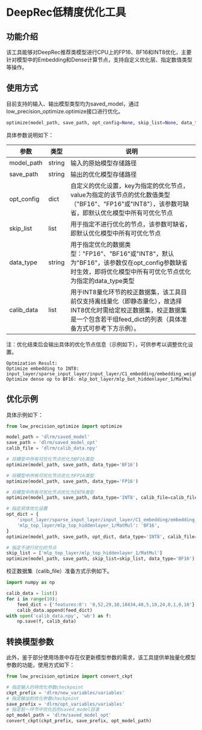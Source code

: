 # DeepRec低精度优化工具
## 功能介绍
该工具能够对DeepRec推荐类模型进行CPU上的FP16、BF16和INT8优化，主要针对模型中的Embedding和Dense计算节点，支持自定义优化层、指定数值类型等操作。

## 使用方式
目前支持的输入、输出模型类型均为saved_model，通过low_precision_optimize.optimize接口进行优化。
```python
optimize(model_path, save_path, opt_config=None, skip_list=None, data_type='BF16', calib_file=None)
```
具体参数说明如下：

| 参数 | 类型 | 说明 |
| ---  | ---  | ---  |
| model_path | string | 输入的原始模型存储路径 |
| save_path | string | 输出的优化模型存储路径 |
| opt_config | dict | 自定义的优化设置，key为指定的优化节点，value为指定的该节点的优化数值类型（"BF16"、"FP16"或"INT8"），该参数可缺省，即默认优化模型中所有可优化节点 |
| skip_list | list | 用于指定不进行优化的节点，该参数可缺省，即默认优化模型中所有可优化节点 |
| data_type | string | 用于指定优化的数据类型："FP16"、"BF16"或"INT8"，默认为"BF16"，该参数仅在opt_config参数缺省时生效，即将优化模型中所有可优化节点优化为指定的data_type类型 |
| calib_data | list | 用于INT8量化环节的校正数据集，该工具目前仅支持离线量化（即静态量化），故选择INT8优化时需给定校正数据集，校正数据集是一个包含若干组feed_dict的列表（具体准备方式可参考下方示例）。|

注：优化结束后会输出具体的优化节点信息（示例如下），可供参考以调整优化设置。
```shell
Optmization Result:
Optimize embedding to INT8: input_layer/sparse_input_layer/input_layer/C1_embedding/embedding_weights
Optimize dense op to BF16: mlp_bot_layer/mlp_bot_hiddenlayer_1/MatMul
```
## 优化示例
具体示例如下：
```python
from low_precision_optimize import optimize

model_path = 'dlrm/saved_model'
save_path = 'dlrm/saved_model_opt'
calib_file = 'dlrm/calib_data.npy'

# 将模型中所有可优化节点优化为BF16类型
optimize(model_path, save_path, data_type='BF16')

# 将模型中所有可优化节点优化为FP16类型
optimize(model_path, save_path, data_type='FP16')

# 将模型中所有可优化节点优化为INT8类型
optimize(model_path, save_path, data_type='INT8', calib_file=calib_file)

# 指定具体优化设置
opt_dict = {
    'input_layer/sparse_input_layer/input_layer/C1_embedding/embedding_weights': 'INT8',
    'mlp_top_layer/mlp_top_hiddenlayer_1/MatMul': 'BF16',
}
optimize(model_path, save_path, opt_dict, data_type='INT8', calib_file=calib_file)

# 指定不进行优化的节点
skip_list = ['mlp_top_layer/mlp_top_hiddenlayer_1/MatMul']
optimize(model_path, save_path, skip_list=skip_list, data_type='BF16')
```

校正数据集（calib_file）准备方式示例如下。
```python
import numpy as np

calib_data = list()
for i in range(10):
    feed_dict = {'features:0': '0,52,29,10,18434,48,5,10,24,0,1,0,10'}
    calib_data.append(feed_dict)
with open('calib_data.npy', 'wb') as f:
    np.save(f, calib_data)
```

## 转换模型参数
此外，鉴于部分使用场景中存在仅更新模型参数的需求，该工具提供单独量化模型参数的功能，使用方式如下：
```python
from low_precision_optimize import convert_ckpt

# 指定输入的待优化参数checkpoint
ckpt_prefix = 'dlrm/new_variables/variables'
# 指定输出的优化参数checkpoint
save_prefix = 'dlrm/opt_variables/variables'
# 指定前一环节中优化后的saved_model目录
opt_model_path = 'dlrm/saved_model_opt'
convert_ckpt(ckpt_prefix, save_prefix, opt_model_path)
```
